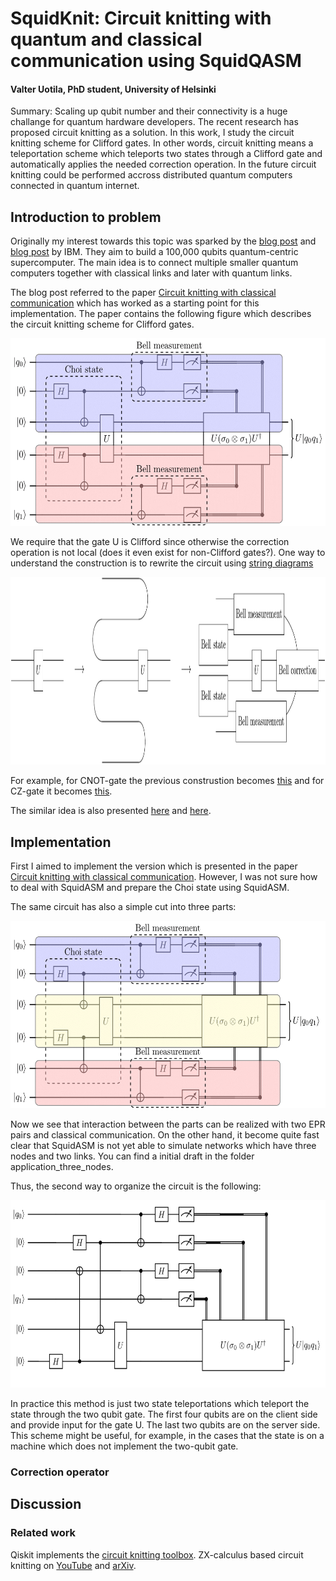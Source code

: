 # SquidKnit: Circuit knitting with quantum and classical communication using SquidQASM

#### Valter Uotila, PhD student, University of Helsinki

Summary: Scaling up qubit number and their connectivity is a huge challange for quantum hardware developers. The recent research has proposed circuit knitting as a solution. In this work, I study the circuit knitting scheme for Clifford gates. In other words, circuit knitting means a teleportation scheme which teleports two states through a Clifford gate and automatically applies the needed correction operation. In the future circuit knitting could be performed accross distributed quantum computers connected in quantum internet.

## Introduction to problem

Originally my interest towards this topic was sparked by the [blog post](https://research.ibm.com/blog/100k-qubit-supercomputer) and [blog post](https://research.ibm.com/blog/circuit-knitting-with-classical-communication) by IBM. They aim to build a 100,000 qubits quantum-centric supercomputer. The main idea is to connect multiple smaller quantum computers together with classical links and later with quantum links.

The blog post referred to the paper [Circuit knitting with classical communication](http://arxiv.org/abs/2205.00016) which has worked as a starting point for this implementation. The paper contains the following figure which describes the circuit knitting scheme for Clifford gates.

<img src="resources/circuit_knitting_figure_5.png" height="300">

We require that the gate U is Clifford since otherwise the correction operation is not local (does it even exist for non-Clifford gates?). One way to understand the construction is to rewrite the circuit using [string diagrams](https://doi.org/10.1017/9781316219317)

<img src="resources/tikzit_image0.png" height="300">

For example, for CNOT-gate the previous construstion becomes [this](https://algassert.com/quirk#circuit=%7B%22cols%22:[[%22%E2%80%A6%22,%22%E2%80%A6%22,%22%E2%80%A6%22,%22%E2%80%A6%22,%22%E2%80%A6%22,%22%E2%80%A6%22],[1,%22H%22,1,%22H%22],[1,%22%E2%80%A2%22,%22X%22],[1,1,1,%22%E2%80%A2%22,%22X%22],[1,1,%22X%22,%22%E2%80%A2%22],[%22%E2%80%A2%22,%22X%22],[%22H%22],[%22Measure%22,%22Measure%22],[1,1,1,1,%22%E2%80%A2%22,%22X%22],[1,1,1,1,%22H%22],[1,1,1,1,%22Measure%22,%22Measure%22],[%22%E2%80%A2%22,1,%22Z%22,%22Z%22],[1,1,%22X%22,%22X%22,1,%22%E2%80%A2%22],[1,1,1,%22Z%22,%22%E2%80%A2%22],[1,%22%E2%80%A2%22,%22X%22]]%7D) and for CZ-gate it becomes [this](https://algassert.com/quirk#circuit=%7B%22cols%22:[[%22X%22,1,1,1,1,%22X%22],[%22%E2%80%A6%22,%22%E2%80%A6%22,%22%E2%80%A6%22,%22%E2%80%A6%22,%22%E2%80%A6%22,%22%E2%80%A6%22],[1,%22H%22,1,%22H%22],[1,1,1,%22%E2%80%A2%22,%22X%22],[1,%22%E2%80%A2%22,%22X%22],[1,1,%22Z%22,%22%E2%80%A2%22],[%22%E2%80%A2%22,%22X%22],[%22H%22],[%22Measure%22,%22Measure%22],[1,1,1,1,%22%E2%80%A2%22,%22X%22],[1,1,1,1,%22H%22],[1,1,1,1,%22Measure%22,%22Measure%22],[1,1,%22Z%22,%22X%22,1,%22%E2%80%A2%22],[1,1,1,%22Z%22,%22%E2%80%A2%22],[1,%22%E2%80%A2%22,%22X%22,%22Z%22],[1,%22%E2%80%A2%22,%22Z%22]]%7D).

The similar idea is also presented [here](https://algassert.com/post/1717) and [here](https://en.wikipedia.org/wiki/Quantum_gate_teleportation).

## Implementation

First I aimed to implement the version which is presented in the paper [Circuit knitting with classical communication](http://arxiv.org/abs/2205.00016). However, I was not sure how to deal with SquidASM and prepare the Choi state using SquidASM. 

The same circuit has also a simple cut into three parts:

<img src="resources/circuit_knitting_figure_6.png" height="300">

Now we see that interaction between the parts can be realized with two EPR pairs and classical communication. On the other hand, it become quite fast clear that SquidASM is not yet able to simulate networks which have three nodes and two links. You can find a initial draft in the folder application_three_nodes.

Thus, the second way to organize the circuit is the following:

<img src="resources/circuit_knitting_figure_7.png" height="300">

In practice this method is just two state teleportations which teleport the state through the two qubit gate. The first four qubits are on the client side and provide input for the gate U. The last two qubits are on the server side. This scheme might be useful, for example, in the cases that the state is on a machine which does not implement the two-qubit gate.

### Correction operator

## Discussion

### Related work

Qiskit implements the [circuit knitting toolbox](). ZX-calculus based circuit knitting on [YouTube](https://www.youtube.com/watch?v=YPtEIuapWww) and [arXiv](https://arxiv.org/abs/2302.00387).